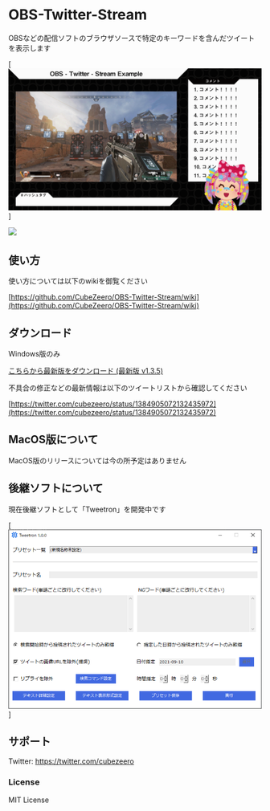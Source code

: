 # OBS-Twitter-Stream

OBSなどの配信ソフトのブラウザソースで特定のキーワードを含んだツイートを表示します

[![](https://github.com/CubeZeero/OBS-Twitter-Stream/blob/main/image/example_screen.gif?raw=true)]

[![](https://img.shields.io/github/downloads/CubeZeero/OBS-Twitter-Stream/v1.3.5/total?style=flat-square)](https://github.com/CubeZeero/OBS-Twitter-Stream/releases/tag/v1.3.5)

## 使い方

使い方については以下のwikiを御覧ください

[https://github.com/CubeZeero/OBS-Twitter-Stream/wiki](https://github.com/CubeZeero/OBS-Twitter-Stream/wiki)

## ダウンロード

Windows版のみ

[こちらから最新版をダウンロード (最新版 v1.3.5)](https://github.com/CubeZeero/OBS-Twitter-Stream/releases/download/v1.3.5/obs-twitter-stream_v1.3.5.zip)

不具合の修正などの最新情報は以下のツイートリストから確認してください

[https://twitter.com/cubezeero/status/1384905072132435972](https://twitter.com/cubezeero/status/1384905072132435972)

## MacOS版について

MacOS版のリリースについては今の所予定はありません

## 後継ソフトについて

現在後継ソフトとして「Tweetron」を開発中です

[![](https://github.com/CubeZeero/OBS-Twitter-Stream/raw/main/image/tweetron.png)]

## サポート

Twitter: https://twitter.com/cubezeero

### License
MIT License
